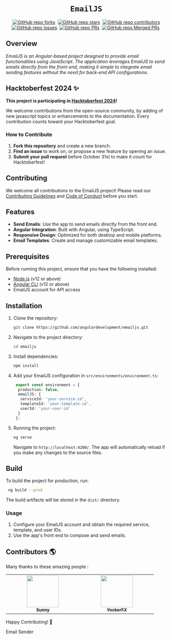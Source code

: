 # <div align="center">`EmailJS`</div>
<div align="center">

[![GitHub repo forks](https://img.shields.io/github/forks/angulardevelopment/emailjs?style=flat&logo=github&logoColor=whitesmoke&label=Forks)](https://github.com/angulardevelopment/emailjs/network)&#160;
[![GitHub repo stars](https://img.shields.io/github/stars/angulardevelopment/emailjs?style=flat&logo=github&logoColor=whitesmoke&label=Stars)](https://github.com/angulardevelopment/emailjs/stargazers)&#160;
[![GitHub repo contributors](https://img.shields.io/github/contributors-anon/angulardevelopment/emailjs?style=flat&logo=github&logoColor=whitesmoke&label=Contributors)](https://github.com/angulardevelopment/emailjs/graphs/contributors)
[![GitHub repo Issues](https://img.shields.io/github/issues/angulardevelopment/emailjs?style=flat&logo=github&logoColor=red&label=Issues)](https://github.com/angulardevelopment/emailjs/issues)&#160;
[![GitHub repo PRs](https://img.shields.io/github/issues-pr/angulardevelopment/emailjs?style=flat&logo=github&logoColor=orange&label=PRs)](https://github.com/angulardevelopment/emailjs/pulls)&#160;
[![GitHub repo Merged PRs](https://img.shields.io/github/issues-search/angulardevelopment/emailjs?style=flat&logo=github&logoColor=green&label=Merged%20PRs&query=is%3Amerged)](https://github.com/angulardevelopment/emailjs/pulls?q=is%3Apr+is%3Amerged)&#160;

</div>

## Overview
*EmailJS is an Angular-based project designed to provide email functionalities using JavaScript. The application leverages EmailJS to send emails directly from the front-end, making it simple to integrate email sending features without the need for back-end API configurations.*

## Hacktoberfest 2024 ✨

**This project is participating in [Hacktoberfest 2024](https://hacktoberfest.com/)!**

We welcome contributions from the open-source community, by adding of new javascript topics or enhancements to the documentation. Every contribution counts toward your Hacktoberfest goal.

### How to Contribute
1. **Fork this repository** and create a new branch.
2. **Find an issue** to work on, or propose a new feature by opening an issue.
3. **Submit your pull request** before October 31st to make it count for Hacktoberfest!
   
## Contributing

We welcome all contributions to the EmailJS project! Please read our [Contributing Guidelines](CONTRIBUTING.md) and [Code of Conduct](CODE_OF_CONDUCT.md) before you start.

## Features

- **Send Emails**: Use the app to send emails directly from the front end.
- **Angular Integration**: Built with Angular, using TypeScript.
- **Responsive Design**: Optimized for both desktop and mobile platforms.
- **Email Templates**: Create and manage customizable email templates.

## Prerequisites

Before running this project, ensure that you have the following installed:

- [Node.js](https://nodejs.org/) (v12 or above)
- [Angular CLI](https://angular.io/cli) (v12 or above)
- EmailJS account for API access

## Installation

1. Clone the repository:
   ```bash
   git clone https://github.com/angulardevelopment/emailjs.git
   ```
2. Navigate to the project directory:
   ```bash
   cd emailjs
   ```
3. Install dependencies:
   ```bash
   npm install
   ```
4. Add your EmailJS configuration in `src/environments/environment.ts`:
   ```ts
    export const environment = {
     production: false,
     emailJS: {
      serviceId: 'your-service-id',
      templateId: 'your-template-id',
      userId: 'your-user-id'
     }
    };
    ```
5. Running the project:
   ```bash
   ng serve
   ```
   Navigate to `http://localhost:4200/`. The app will automatically reload if you make any changes to the source files.

## Build
To build the project for production, run:

  ```bash
   ng build --prod
  ```
The build artifacts will be stored in the `dist/` directory.

### Usage
1. Configure your EmailJS account and obtain the required service, template, and user IDs.
2. Use the app's front end to compose and send emails.

## Contributors 🌎

Many thanks to these amazing people :
<!-- ALL-CONTRIBUTORS-LIST:START - Do not remove or modify this section -->
<!-- prettier-ignore-start -->
<!-- markdownlint-disable -->
<table>
  <tbody>
    <tr>
      <td align="center" valign="top" width="25%"><a href="https://github.com/sunny7899"><img src="https://avatars.githubusercontent.com/u/15168009?v=4" width="100px;"/><br /><sub><b>Sunny</b></sub></a><br /></td>
      <td align="center" valign="top" width="25%"><a href="https://github.com/yockerfx"><img src="https://avatars.githubusercontent.com/u/61665083?v=4" width="100px;"/><br /><sub><b>YockerFX</b></sub></a><br /></td>
    </tr>
  </tbody>
</table>
<!-- markdownlint-restore -->
<!-- prettier-ignore-end -->
<!-- ALL-CONTRIBUTORS-LIST:END -->

Happy Contributing! 🚀

Email Sender